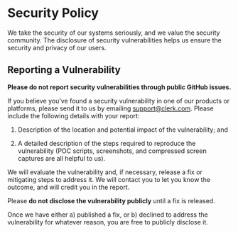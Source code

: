 # Security Policy

We take the security of our systems seriously, and we value the security community. The disclosure of security vulnerabilities helps us ensure the security and privacy of our users.

## Reporting a Vulnerability

**Please do not report security vulnerabilities through public GitHub issues.**

If you believe you’ve found a security vulnerability in one of our products or platforms, please send it to us by emailing [support@clerk.com](mailto:support@clerk.com). Please include the following details with your report:

1. Description of the location and potential impact of the vulnerability; and

2. A detailed description of the steps required to reproduce the vulnerability (POC scripts, screenshots, and compressed screen captures are all helpful to us).

We will evaluate the vulnerability and, if necessary, release a fix or mitigating steps to address it. We will contact you to let you know the outcome, and will credit you in the report.

Please **do not disclose the vulnerability publicly** until a fix is released.

Once we have either a) published a fix, or b) declined to address the vulnerability for whatever reason, you are free to publicly disclose it.
